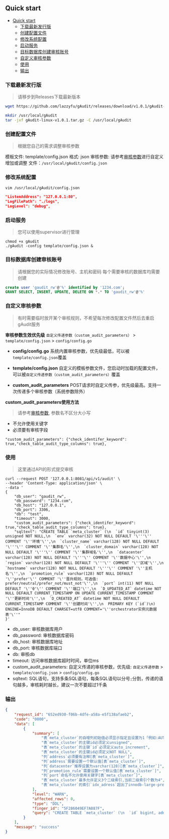 ## Quick start
- [Quick start](#quick-start)
  - [下载最新发行版](#下载最新发行版)
  - [创建配置文件](#创建配置文件)
  - [修改系统配置](#修改系统配置)
  - [启动服务](#启动服务)
  - [目标数据库创建审核账号](#目标数据库创建审核账号)
  - [自定义审核参数](#自定义审核参数)
  - [使用](#使用)
  - [输出](#输出)


### 下载最新发行版
> 请移步到Releases下载最新版本

```bash
wget https://github.com/lazzyfu/gAudit/releases/download/v1.0.1/gAudit-linux-v1.0.1.tar.gz

mkdir /usr/local/gAudit
tar -jxf gAudit-linux-v1.0.1.tar.gz -C /usr/local/gAudit
```
### 创建配置文件
> 根据您自己的需求调整审核参数

模板文件: template/config.json
格式: json
审核参数: 请参考[审核参数](parameters.md)进行自定义增加或调整
文件：`/usr/local/gAudit/config.json`


### 修改系统配置
`vim /usr/local/gAudit/config.json`
```json
"ListenAddress": "127.0.0.1:80",
"LogFilePath": "./logs",
"LogLevel": "debug",
```

### 启动服务
> 您可以使用supervisor进行管理
```
chmod +x gAudit
./gAudit -config template/config.json &
```

### 目标数据库创建审核账号
> 请根据您的实际情况修改账号、主机和密码
> 每个需要审核的数据库均需要创建
```sql
create user 'gaudit_rw'@'%' identified by '1234.com';
GRANT SELECT, INSERT, UPDATE, DELETE ON *.* TO 'gaudit_rw'@'%'
```

### 自定义审核参数
> 有时需要临时放开某个审核规则，不希望每次修改配置文件然后去重启gAudit服务

**审核参数生效优先级**
`自定义传递参数（custom_audit_parameters）` > `template/config.json` > `config/config.go`

- **config/config.go**
系统内置审核参数，优先级最低，可以被`template/config.json`覆盖

- **template/config.json**
自定义的模板参数文件，您启动时加载的配置文件，可以被`自定义传递参数（custom_audit_parameters）`覆盖

- **custom_audit_parameters**
POST请求时自定义传参，优先级最高。支持一次传递多个审核参数（系统参数除外）

**custom_audit_parameters使用方法**
> 请参考[审核参数](parameters.md), 参数名不区分大小写
- 不允许使用关键字
- 必须要有审核字段
```
"custom_audit_parameters": {"check_identifer_keyword": true,"check_table_audit_type_columns": true},
```

### 使用
> 这里通过API的形式提交审核
```
curl --request POST '127.0.0.1:8081/api/v1/audit' \
--header 'Content-Type: application/json' \
--data '
{
    "db_user": "gaudit_rw",
    "db_password": "1234.com",
    "db_host": "127.0.0.1",
    "db_port": 3306,
    "db": "test",
    "timeout": 3000,
    "custom_audit_parameters": {"check_identifer_keyword": true,"check_table_audit_type_columns": true},
    "sqltext": "CREATE TABLE `meta_cluster` (\n  `id` tinyint(3) unsigned NOT NULL,\n  `env` varchar(32) NOT NULL DEFAULT '\'''\'' COMMENT '\''环境'\'',\n  `cluster_name` varchar(128) NOT NULL DEFAULT '\'''\'' COMMENT '\''集群名'\'',\n  `cluster_domain` varchar(128) NOT NULL DEFAULT '\'''\'' COMMENT '\''集群域名'\'',\n  `datacenter` varchar(128) NOT NULL DEFAULT '\'''\'' COMMENT '\''数据中心'\'',\n  `region` varchar(128) NOT NULL DEFAULT '\'''\'' COMMENT '\''区域'\'',\n  `hostname` varchar(128) NOT NULL DEFAULT '\'''\'' COMMENT '\''主机名'\'',\n  `promotion_rule` varchar(128) NOT NULL DEFAULT '\''prefer'\'' COMMENT '\''晋升规则，可选值: prefer/neutral/prefer_not/must_not'\'',\n  `port` int(11) NOT NULL DEFAULT '\''0'\'' COMMENT '\''端口'\'',\n  `D_UPDATED_AT` datetime NOT NULL DEFAULT CURRENT_TIMESTAMP ON UPDATE CURRENT_TIMESTAMP COMMENT '\''更新时间'\'',\n  `D_CREATED_AT` datetime NOT NULL DEFAULT CURRENT_TIMESTAMP COMMENT '\''创建时间'\'',\n  PRIMARY KEY (`id`)\n) ENGINE=InnoDB DEFAULT CHARSET=utf8 COMMENT='\''orchestrator实例元数据表'\''"
}'
```
* db_user: 审核数据库用户
* db_password: 审核数据库密码
* db_host: 审核数据库地址
* db_port: 审核数据库端口
* db: 审核db
* timeout: 访问审核数据库超时时间，单位ms
* custom_audit_parameters: 自定义传递的审核参数，优先级: `自定义传递参数` > `template/config.json` > `config/config.go`
* sqltext: SQL语句，支持多条SQL语句，每条SQL语句以分号`;`分割，传递的语句越多，审核耗时越长，建议一次不要超过1千条


### 输出
```json
{
    "request_id": "652ed930-f06b-4dfe-a58a-e5f138afaeb2",
    "code": "0000",
    "data": [
        {
            "summary": [
                "表`meta_cluster`的自增列初始值必须显示指定且设置为1「例如:AUTO_INCREMENT=1」",
                "表`meta_cluster`的主键id必须定义unsigned",
                "表`meta_cluster`的主键`id`必须定义auto_increment",
                "表`meta_cluster`的主键id必须定义NOT NULL",
                "列`address`必须要有注释[表`meta_cluster`]",
                "列`address`需要设置一个默认值[表`meta_cluster`]",
                "列`datacenter`推荐设置为varchar(128)[表`meta_cluster`]",
                "列`promotion_rule`需要设置一个默认值[表`meta_cluster`]",
                "列`port`命名不允许使用关键字[表`meta_cluster`]",
                "表`meta_cluster`最多允许定义3个二级索引,当前二级索引个数为4",
                "表`meta_cluster`的索引`idx_adress`超出了innodb-large-prefix限制,当前索引长度为21317字节,最大限制为3072字节,当前字符集为utf8mb4「可使用前缀索引,如:Field(length)」"
            ],
            "level": "WARN",
            "affected_rows": 0,
            "type": "DDL",
            "finger_id": "5F286049EF7A887F",
            "query": "CREATE TABLE `meta_cluster` (\n  `id` bigint, address varchar(5200), `sex` enum('boy','girl') DEFAULT  NULL comment '性别',\n  `env` varchar(32) NOT NULL DEFAULT '' COMMENT '环境',\n  `cluster_name` varchar(128) NOT NULL DEFAULT '' COMMENT '集群名',\n  `cluster_domain` varchar(128) NOT NULL DEFAULT '' COMMENT '集群域名',\n  `datacenter` char(128) NOT NULL DEFAULT '' COMMENT '数据中心',\n  `region` varchar(128) NOT NULL DEFAULT '' COMMENT '区域',\n  `hostname` varchar(128) NOT NULL DEFAULT '' COMMENT '主机名',\n  `promotion_rule` varchar(128) NOT NULL COMMENT '晋升规则，可选值：prefer/neutral/prefer_not/must_not',\n  `port` int(11) NOT NULL DEFAULT '0' COMMENT '端口',\n  `D_UPDATED_AT` datetime NOT NULL DEFAULT CURRENT_TIMESTAMP ON UPDATE CURRENT_TIMESTAMP COMMENT '更新时间',\n  `D_CREATED_AT` datetime NOT NULL DEFAULT CURRENT_TIMESTAMP COMMENT '创建时间',\n  PRIMARY KEY (`id`), key idx_adress (address,sex,cluster_name), key `idx_name` (env, sex), key idx_sex (`sex`), KEY `idx_datacenter` (`datacenter`,cluster_domain(32))\n) ENGINE=InnoDB DEFAULT CHARACTER set utf8mb4 collate utf8mb4_general_ci COMMENT='orchestrator实例元数据表'"
        }
    ],
    "message": "success"
}
```